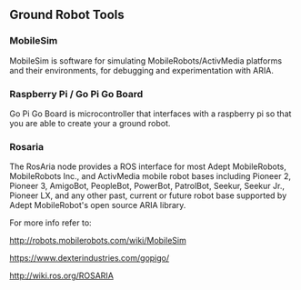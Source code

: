 ## Ground Robot Tools

### MobileSim

MobileSim is software for simulating MobileRobots/ActivMedia platforms and their environments, for debugging and experimentation with ARIA.

### Raspberry Pi / Go Pi Go Board

Go Pi Go Board is  microcontroller that interfaces with a raspberry pi so that you are able to create your a ground robot.

### Rosaria

The RosAria node provides a ROS interface for most Adept MobileRobots, MobileRobots Inc., and ActivMedia mobile robot bases including Pioneer 2, Pioneer 3, AmigoBot, PeopleBot, PowerBot, PatrolBot, Seekur, Seekur Jr., Pioneer LX, and any other past, current or future robot base supported by Adept MobileRobot's open source ARIA library. 


For more info refer to:

http://robots.mobilerobots.com/wiki/MobileSim

https://www.dexterindustries.com/gopigo/

http://wiki.ros.org/ROSARIA